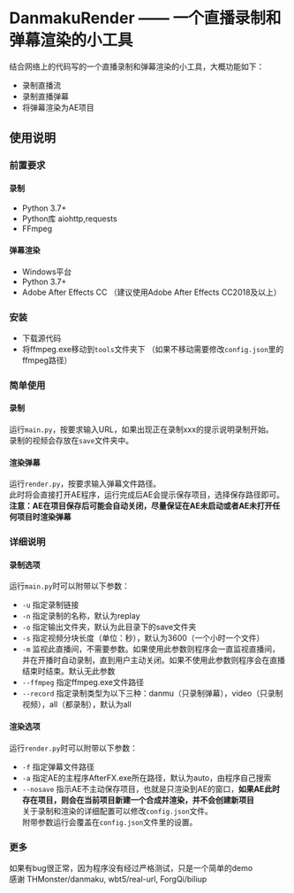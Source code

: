# DanmakuRender —— 一个直播录制和弹幕渲染的小工具
结合网络上的代码写的一个直播录制和弹幕渲染的小工具，大概功能如下：      
- 录制直播流
- 录制直播弹幕
- 将弹幕渲染为AE项目
## 使用说明
### 前置要求
#### 录制
- Python 3.7+
- Python库 aiohttp,requests 
- FFmpeg
#### 弹幕渲染
- Windows平台
- Python 3.7+
- Adobe After Effects CC （建议使用Adobe After Effects CC2018及以上）
### 安装
- 下载源代码
- 将ffmpeg.exe移动到`tools`文件夹下 （如果不移动需要修改`config.json`里的ffmpeg路径）
### 简单使用
#### 录制
运行`main.py`，按要求输入URL，如果出现正在录制xxx的提示说明录制开始。   
录制的视频会存放在`save`文件夹中。
#### 渲染弹幕
运行`render.py`，按要求输入弹幕文件路径。  
此时将会直接打开AE程序，运行完成后AE会提示保存项目，选择保存路径即可。  
**注意：AE在项目保存后可能会自动关闭，尽量保证在AE未启动或者AE未打开任何项目时渲染弹幕**
### 详细说明
#### 录制选项
运行`main.py`时可以附带以下参数：
- `-u` 指定录制链接
- `-n` 指定录制的名称，默认为replay
- `-o` 指定输出文件夹，默认为此目录下的save文件夹
- `-s` 指定视频分块长度（单位：秒），默认为3600（一个小时一个文件）
- `-m` 监视此直播间，不需要参数。如果使用此参数则程序会一直监视直播间，并在开播时自动录制，直到用户主动关闭。如果不使用此参数则程序会在直播结束时结束。默认无此参数
- `--ffmpeg` 指定ffmpeg.exe文件路径
- `--record` 指定录制类型为以下三种：danmu（只录制弹幕），video（只录制视频），all（都录制），默认为all
#### 渲染选项
运行`render.py`时可以附带以下参数：
- `-f` 指定弹幕文件路径
- `-a` 指定AE的主程序AfterFX.exe所在路径，默认为auto，由程序自己搜索
- `--nosave` 指示AE不主动保存项目，也就是只渲染到AE的窗口，**如果AE此时存在项目，则会在当前项目新建一个合成并渲染，并不会创建新项目**  
关于录制和渲染的详细配置可以修改`config.json`文件。  
附带参数运行会覆盖在`config.json`文件里的设置。  
### 更多
如果有bug很正常，因为程序没有经过严格测试，只是一个简单的demo  
感谢 THMonster/danmaku, wbt5/real-url, ForgQi/biliup
